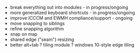 - break everything out into modules - in progress/ongoing
- more generalized keyboard shortcuts - in progress/ongoing
- improve ICCCM and EWMH compliance/support - ongoing
- move snapping to siblings
- refine snapping algorithm
- snap on map
- shared edge ("seam") resizing
- better alt+tab
? tiling module
? windows 10-style edge tiling
